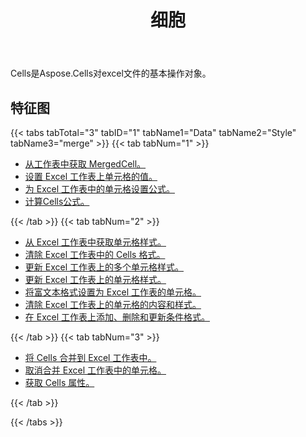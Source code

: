 ﻿---
title: 细胞
second_title: Aspose.Cells Cloud Documen
type: docs
url: /zh/working-with-cells/
aliases: [/working-with-worksheets/]
keywords: REST API, spreadsheets, excel, cell
description: Cells.Cloud API 为 Excel 操作：细胞操作
weight: 100
kwords: Excel, Office 云、REST API、电子表格、PDF、CSV、Json、Markdwon、Cells
---
 Cells是Aspose.Cells对excel文件的基本操作对象。

## 特征图


{{< tabs tabTotal="3" tabID="1" tabName1="Data" tabName2="Style" tabName3="merge" >}}
{{< tab tabNum="1" >}}
<div class="row">
    <div class="col-md-6">
        <ul>
            <li><a href="/cells/zh/get-mergedcell-from-a-worksheet//">从工作表中获取 MergedCell。</a></li>
            <li><a href="/cells/zh/set-value-of-a-cell-in-a-worksheet/">设置 Excel 工作表上单元格的值。</a></li>
            <li><a href="/cells/zh/set-formula-for-a-cell-in-excel-worksheets/">为 Excel 工作表中的单元格设置公式。</a></li>
            <li><a href="/cells/zh/calculate-cells-formula/">计算Cells公式。</a></li>            
        </ul>
    </div>
</div>
{{< /tab >}}
{{< tab tabNum="2" >}}
<div class="row">
    <div class="col-md-6">
        <ul>
            <li><a href="/cells/zh/get-cell-style-from-a-worksheet/">从 Excel 工作表中获取单元格样式。</a></li>
            <li><a href="/cells/zh/clear-cells-formatting-in-excel-worksheet/">清除 Excel 工作表中的 Cells 格式。</a></li>
            <li><a href="/cells/zh/update-multiple-cells-style/">更新 Excel 工作表上的多个单元格样式。</a></li>
            <li><a href="/cells/zh/change-cell-style-in-excel-worksheet/">更新 Excel 工作表上的单元格样式。</a></li>
            <li><a href="/cells/zh/apply-rich-text-formatting-to-a-cell/">将富文本格式设置为 Excel 工作表的单元格。</a></li>
            <li><a href="/cells/zh/clear-contents-and-styles-of-cells-in-excel-worksheet/">清除 Excel 工作表上的单元格的内容和样式。</a></li>
            <li><a href="/cells/zh/working-with-conditional-formatting/">在 Excel 工作表上添加、删除和更新条件格式。</a></li>            
        </ul>
    </div>
</div>
{{< /tab >}}
{{< tab tabNum="3" >}}
<div class="row">
    <div class="col-md-6">
        <ul>
            <li><a href="/cells/zh/merge-cells-in-excel-worksheet/">将 Cells 合并到 Excel 工作表中。</a></li>
            <li><a href="/cells/zh/Unmerge Cells in Excel Worksheet/">取消合并 Excel 工作表中的单元格。</a></li>
            <li><a href="/cells/zh/get-cells-properties/">获取 Cells 属性。</a></li>
        </ul>
</div>
{{< /tab >}}

{{< /tabs >}}

